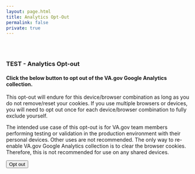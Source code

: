 ```yaml
---
layout: page.html
title: Analytics Opt-Out
permalink: false
private: true
---
```


<!-- Maintenance Page Start -->

<div class="main home" role="main">
  <div class="section main-menu">
    <div class="row">
      <div class="small-12 columns">
        <div style="padding: 2em 0;">
        <h3>TEST - Analytics Opt-out</h3>
        <h4>Click the below button to opt out of the VA.gov Google Analytics collection.</h4>
        <p>This opt-out will endure for this device/browser combination as long as you do not remove/reset your cookies. If you use multiple browsers or devices, you will need to opt out once for each device/browser combination to fully exclude yourself.</p>
        <p>The intended use case of this opt-out is for VA.gov team members performing testing or validation in the production environment with their personal devices. Other uses are not recommended. The only way to re-enable VA.gov Google Analytics collection is to clear the browser cookies. Therefore, this is not recommended for use on any shared devices.</p>
        <button class="usa-button-primary" onClick="recordEvent({ event: 'analytics-opt-out', 'internal-user': 'true' }); event.target.classList = ['usa-button-disabled']; event.target.innerText='Opted out'">Opt out</button>
        </div>
      </div>
    </div>
  </div>
</div>

<!-- Maintenance Page End -->
